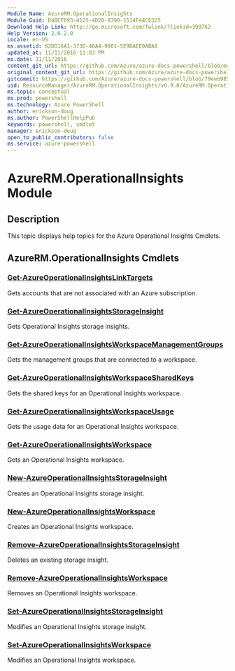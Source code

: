 ```yaml
---
Module Name: AzureRM.OperationalInsights
Module Guid: D48CF693-4125-4D2D-8790-1514F44CE325
Download Help Link: http://go.microsoft.com/fwlink/?linkid=390762
Help Version: 2.0.2.0
Locale: en-US
ms.assetid: 62DD16A1-373D-48A4-9801-5E9DAEE0ABA8
updated_at: 11/11/2016 11:03 PM
ms.date: 11/11/2016
content_git_url: https://github.com/Azure/azure-docs-powershell/blob/master/azureps-cmdlets-docs/ResourceManager/AzureRM.OperationalInsights/v0.9.8/AzureRM.OperationalInsights.md
original_content_git_url: https://github.com/Azure/azure-docs-powershell/blob/master/azureps-cmdlets-docs/ResourceManager/AzureRM.OperationalInsights/v0.9.8/AzureRM.OperationalInsights.md
gitcommit: https://github.com/Azure/azure-docs-powershell/blob/79eeb985ea480979357fb4695832a0c3d29a48bf/azureps-cmdlets-docs/ResourceManager/AzureRM.OperationalInsights/v0.9.8/AzureRM.OperationalInsights.md
uid: ResourceManager/AzureRM.OperationalInsights/v0.9.8/AzureRM.OperationalInsights.md
ms.topic: conceptual
ms.prod: powershell
ms.technology: Azure PowerShell
author: erickson-doug
ms.author: PowerShellHelpPub
keywords: powershell, cmdlet
manager: erickson-doug
open_to_public_contributors: false
ms.service: azure-powershell
---
```


# AzureRM.OperationalInsights Module
## Description
This topic displays help topics for the Azure Operational Insights Cmdlets. 

## AzureRM.OperationalInsights Cmdlets
### [Get-AzureOperationalInsightsLinkTargets](./Get-AzureOperationalInsightsLinkTargets.md)
Gets accounts that are not associated with an Azure subscription.


### [Get-AzureOperationalInsightsStorageInsight](./Get-AzureOperationalInsightsStorageInsight.md)
Gets Operational Insights storage insights.


### [Get-AzureOperationalInsightsWorkspaceManagementGroups](./Get-AzureOperationalInsightsWorkspaceManagementGroups.md)
Gets the management groups that are connected to a workspace.


### [Get-AzureOperationalInsightsWorkspaceSharedKeys](./Get-AzureOperationalInsightsWorkspaceSharedKeys.md)
Gets the shared keys for an Operational Insights workspace.


### [Get-AzureOperationalInsightsWorkspaceUsage](./Get-AzureOperationalInsightsWorkspaceUsage.md)
Gets the usage data for an Operational Insights workspace.


### [Get-AzureOperationalInsightsWorkspace](./Get-AzureOperationalInsightsWorkspace.md)
Gets an Operational Insights workspace.


### [New-AzureOperationalInsightsStorageInsight](./New-AzureOperationalInsightsStorageInsight.md)
Creates an Operational Insights storage insight.


### [New-AzureOperationalInsightsWorkspace](./New-AzureOperationalInsightsWorkspace.md)
Creates an Operational Insights workspace.


### [Remove-AzureOperationalInsightsStorageInsight](./Remove-AzureOperationalInsightsStorageInsight.md)
Deletes an existing storage insight.


### [Remove-AzureOperationalInsightsWorkspace](./Remove-AzureOperationalInsightsWorkspace.md)
Removes an Operational Insights workspace.


### [Set-AzureOperationalInsightsStorageInsight](./Set-AzureOperationalInsightsStorageInsight.md)
Modifies an Operational Insights storage insight.


### [Set-AzureOperationalInsightsWorkspace](./Set-AzureOperationalInsightsWorkspace.md)
Modifies an Operational Insights workspace.



